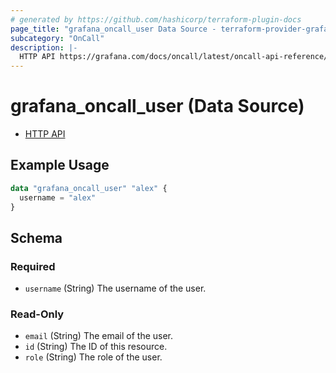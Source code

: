```yaml
---
# generated by https://github.com/hashicorp/terraform-plugin-docs
page_title: "grafana_oncall_user Data Source - terraform-provider-grafana"
subcategory: "OnCall"
description: |-
  HTTP API https://grafana.com/docs/oncall/latest/oncall-api-reference/users/
---
```


# grafana_oncall_user (Data Source)

* [HTTP API](https://grafana.com/docs/oncall/latest/oncall-api-reference/users/)

## Example Usage

```terraform
data "grafana_oncall_user" "alex" {
  username = "alex"
}
```

<!-- schema generated by tfplugindocs -->
## Schema

### Required

- `username` (String) The username of the user.

### Read-Only

- `email` (String) The email of the user.
- `id` (String) The ID of this resource.
- `role` (String) The role of the user.


